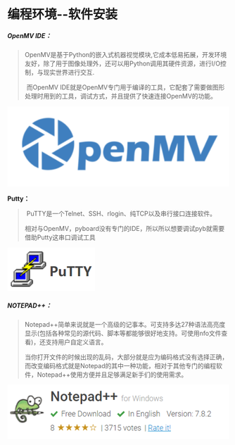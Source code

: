 # 编程环境--软件安装

##### OpenMV IDE：

>​		OpenMV是基于Python的嵌入式机器视觉模块,它成本低易拓展，开发环境友好，除了用于图像处理外，还可以用Python调用其硬件资源，进行I/O控制，与现实世界进行交互.
>
>​		而OpenMV IDE就是OpenMV专门用于编译的工具，它配套了需要做图形处理时用到的工具，调试方式，并且提供了快速连接OpenMV的功能。

![](/pic/ch3/3.1/1.png)

**Putty：**

>​		PuTTY是一个Telnet、SSH、rlogin、纯TCP以及串行接口连接软件。
>
>​		相对与OpenMV，pyboard没有专门的IDE，所以所以想要调试pyb就需要借助Putty这串口调试工具

![](/pic/ch3/3.1/2.png)

##### NOTEPAD++：

>​	Notepad++简单来说就是一个高级的记事本。可支持多达27种语法高亮度显示(包括各种常见的源代码、脚本等都能够很好地支持。可使用nfo文件查看)，还支持用户自定义语言。
>
>​	当你打开文件的时候出现的乱码，大部分就是应为编码格式没有选择正确，而改变编码格式就是Notepad的其中一种功能，相对于其他专门的编程软件，Notepad++使用方便并且足够满足新手们的使用需求。

![](/pic/ch3/3.1/3.png)